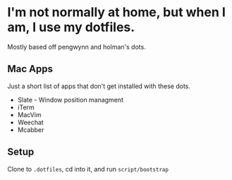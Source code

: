 # I'm not normally at home, but when I am, I use my dotfiles.

Mostly based off pengwynn and holman's dots.

## Mac Apps

Just a short list of apps that don't get installed with these dots.

* Slate - Window position managment
* iTerm
* MacVim
* Weechat
* Mcabber

## Setup

Clone to `.dotfiles`, cd into it, and run `script/bootstrap`
